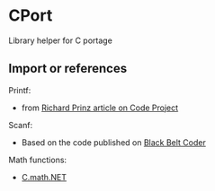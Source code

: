 # CPort

Library helper for C portage

## Import or references

Printf:
- from [Richard Prinz article on Code Project](http://www.codeproject.com/Articles/19274/A-printf-implementation-in-C)

Scanf:
- Based on the code published on [Black Belt Coder](http://www.blackbeltcoder.com)

Math functions:
- [C.math.NET](https://github.com/MachineCognitis/C.math.NET)

